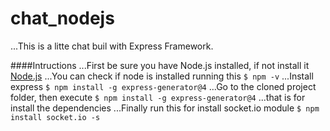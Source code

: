 # chat_nodejs
...This is a litte chat buil with Express Framework.

####Intructions
...First be sure you have Node.js installed, if not install it
[Node.js](https://nodejs.org/en/)
...You can check if node is installed running this
`$ npm -v`
...Install express
`$ npm install -g express-generator@4`
...Go to the cloned project folder, then execute
`$ npm install -g express-generator@4`
...that is for install the dependencies
...Finally run this for install socket.io module
`$ npm install socket.io -s`
